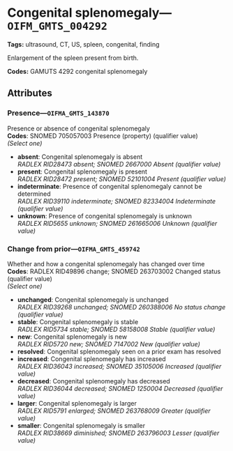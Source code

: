 # Congenital splenomegaly—`OIFM_GMTS_004292`

**Tags:** ultrasound, CT, US, spleen, congenital, finding

Enlargement of the spleen present from birth.

**Codes:** GAMUTS 4292 congenital splenomegaly

## Attributes

### Presence—`OIFMA_GMTS_143870`

Presence or absence of congenital splenomegaly  
**Codes**: SNOMED 705057003 Presence (property) (qualifier value)  
*(Select one)*

- **absent**: Congenital splenomegaly is absent  
_RADLEX RID28473 absent; SNOMED 2667000 Absent (qualifier value)_
- **present**: Congenital splenomegaly is present  
_RADLEX RID28472 present; SNOMED 52101004 Present (qualifier value)_
- **indeterminate**: Presence of congenital splenomegaly cannot be determined  
_RADLEX RID39110 indeterminate; SNOMED 82334004 Indeterminate (qualifier value)_
- **unknown**: Presence of congenital splenomegaly is unknown  
_RADLEX RID5655 unknown; SNOMED 261665006 Unknown (qualifier value)_

### Change from prior—`OIFMA_GMTS_459742`

Whether and how a congenital splenomegaly has changed over time  
**Codes**: RADLEX RID49896 change; SNOMED 263703002 Changed status (qualifier value)  
*(Select one)*

- **unchanged**: Congenital splenomegaly is unchanged  
_RADLEX RID39268 unchanged; SNOMED 260388006 No status change (qualifier value)_
- **stable**: Congenital splenomegaly is stable  
_RADLEX RID5734 stable; SNOMED 58158008 Stable (qualifier value)_
- **new**: Congenital splenomegaly is new  
_RADLEX RID5720 new; SNOMED 7147002 New (qualifier value)_
- **resolved**: Congenital splenomegaly seen on a prior exam has resolved  
- **increased**: Congenital splenomegaly has increased  
_RADLEX RID36043 increased; SNOMED 35105006 Increased (qualifier value)_
- **decreased**: Congenital splenomegaly has decreased  
_RADLEX RID36044 decreased; SNOMED 1250004 Decreased (qualifier value)_
- **larger**: Congenital splenomegaly is larger  
_RADLEX RID5791 enlarged; SNOMED 263768009 Greater (qualifier value)_
- **smaller**: Congenital splenomegaly is smaller  
_RADLEX RID38669 diminished; SNOMED 263796003 Lesser (qualifier value)_